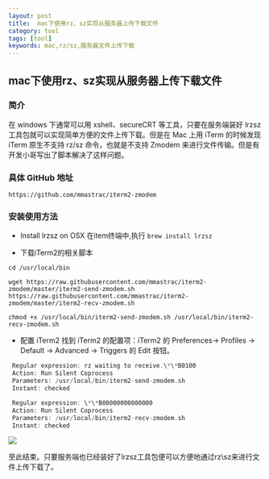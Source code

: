 ```yaml
---
layout: post
title:  mac下使用rz、sz实现从服务器上传下载文件
category: tool 
tags: [tool]
keywords: mac,rz/sz,服务器文件上传下载
---
```


## mac下使用rz、sz实现从服务器上传下载文件

### 简介
在 windows 下通常可以用 xshell、secureCRT 等工具，只要在服务端装好 lrzsz 工具包就可以实现简单方便的文件上传下载。但是在 Mac 上用 iTerm 的时候发现 iTerm 原生不支持  rz/sz 命令，也就是不支持 Zmodem 来进行文件传输。但是有开发小哥写出了脚本解决了这样问题。

### 具体 GitHub 地址
`https://github.com/mmastrac/iterm2-zmodem`

### 安装使用方法
- Install lrzsz on OSX
在item终端中,执行 `brew install lrzsz`

- 下载iTerm2的相关脚本
```
cd /usr/local/bin

wget https://raw.githubusercontent.com/mmastrac/iterm2-zmodem/master/iterm2-send-zmodem.sh https://raw.githubusercontent.com/mmastrac/iterm2-zmodem/master/iterm2-recv-zmodem.sh

chmod +x /usr/local/bin/iterm2-send-zmodem.sh /usr/local/bin/iterm2-recv-zmodem.sh
```

- 配置 iTerm2
找到 iTerm2 的配置项：iTerm2 的 Preferences-> Profiles -> Default -> Advanced -> Triggers 的 Edit 按钮。
```c
 Regular expression: rz waiting to receive.\*\*B0100
 Action: Run Silent Coprocess
 Parameters: /usr/local/bin/iterm2-send-zmodem.sh
 Instant: checked

 Regular expression: \*\*B00000000000000
 Action: Run Silent Coprocess
 Parameters: /usr/local/bin/iterm2-recv-zmodem.sh
 Instant: checked
```

![](https://static.studytime.xin/image/articles/20190616195307.png)

至此结束。只要服务端也已经装好了lrzsz工具包便可以方便地通过rz\sz来进行文件上传下载了。





